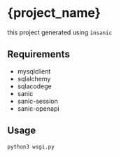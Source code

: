 # {__project_name__}

this project generated using `insanic`

## Requirements
- mysqlclient
- sqlalchemy
- sqlacodege
- sanic
- sanic-session
- sanic-openapi

## Usage
```python
python3 wsgi.py
```
